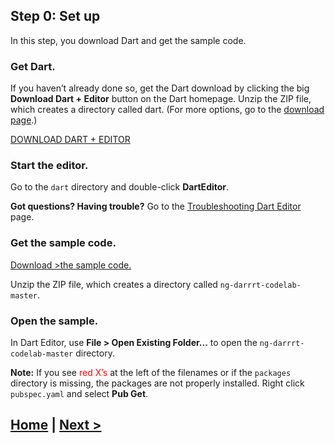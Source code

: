 ## Step 0: Set up

In this step, you download Dart and get the sample code.


### Get Dart.

If you haven’t already done so, get the Dart download
by clicking the big **Download Dart + Editor**
button on the Dart homepage.
Unzip the ZIP file, which creates a directory called dart.
(For more options, go to the
[download page](https://www.dartlang.org/tools/download.html).)

[DOWNLOAD DART + EDITOR](http://www.dartlang.org)


### Start the editor.

Go to the `dart` directory and double-click **DartEditor**.

**Got questions? Having trouble?** Go to the
[Troubleshooting Dart Editor](https://www.dartlang.org/tools/editor/troubleshoot.html) page.


###  Get the sample code.

[Download >the sample code.](https://github.com/shailen/ng-darrrt-codelab/archive/master.zip)

Unzip the ZIP file,
which creates a directory called `ng-darrrt-codelab-master`.

### Open the sample.

In Dart Editor, use **File > Open Existing Folder...**
to open the `ng-darrrt-codelab-master` directory.

<!-- PENDING: screenshot showing the files and directories in the piratebadge directory -->

**Note:**
If you see <span style="color:red">red X’s</span>
at the left of the filenames or if the `packages` directory is missing,
the packages are not properly installed.
Right click `pubspec.yaml` and select **Pub Get**.

## [Home](../README.md) | [Next >](step-1.md)
